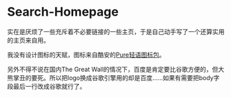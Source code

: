 # Search-Homepage
实在是厌烦了一些充斥着不必要链接的一些主页，于是自己动手写了一个还算实用的主页来自用。

我没有设计图标的天赋，图标来自酷安的[Pure轻语图标包](https://www.coolapk.com/apk/me.morirain.dev.iconpack.pure)。

另外不得不说在国内The Great Wall的情况下，百度是肯定要比谷歌方便的，但大熊掌丑的要死。所以把logo换成谷歌引擎用的却是百度......如果有需要把body字段最后一行改成谷歌就行了。